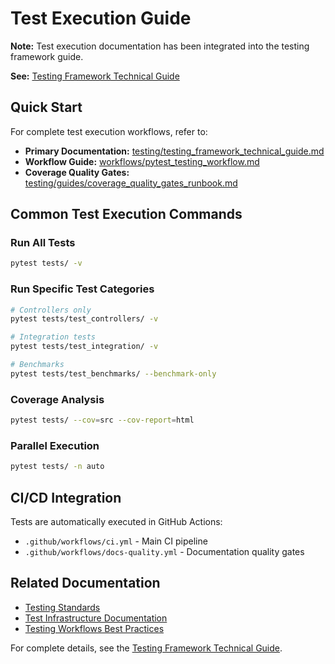# Test Execution Guide

**Note:** Test execution documentation has been integrated into the testing framework guide.

**See:** [Testing Framework Technical Guide](./testing/testing_framework_technical_guide.md)



## Quick Start

For complete test execution workflows, refer to:

- **Primary Documentation:** [testing/testing_framework_technical_guide.md](./testing/testing_framework_technical_guide.md)
- **Workflow Guide:** [workflows/pytest_testing_workflow.md](./workflows/pytest_testing_workflow.md)
- **Coverage Quality Gates:** [testing/guides/coverage_quality_gates_runbook.md](./testing/guides/coverage_quality_gates_runbook.md)

## Common Test Execution Commands

### Run All Tests

```bash
pytest tests/ -v
```

### Run Specific Test Categories

```bash
# Controllers only
pytest tests/test_controllers/ -v

# Integration tests
pytest tests/test_integration/ -v

# Benchmarks
pytest tests/test_benchmarks/ --benchmark-only
```

### Coverage Analysis

```bash
pytest tests/ --cov=src --cov-report=html
```

### Parallel Execution

```bash
pytest tests/ -n auto
```

## CI/CD Integration

Tests are automatically executed in GitHub Actions:
- `.github/workflows/ci.yml` - Main CI pipeline
- `.github/workflows/docs-quality.yml` - Documentation quality gates

## Related Documentation

- [Testing Standards](./testing/standards/testing_standards.md)
- [Test Infrastructure Documentation](./test_infrastructure_documentation.md)
- [Testing Workflows Best Practices](./testing/testing_workflows_best_practices.md)

For complete details, see the [Testing Framework Technical Guide](./testing/testing_framework_technical_guide.md).
